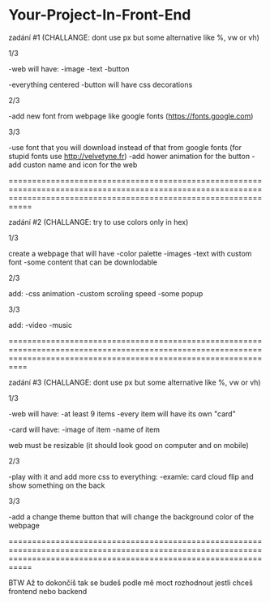 # Your-Project-In-Front-End

zadání #1 (CHALLANGE: dont use px but some alternative like %, vw or vh)

1/3

-web will have:
  -image
  -text
  -button
  
-everything centered
-button will have css decorations

2/3

-add new font from webpage like google fonts (https://fonts.google.com)

3/3

-use font that you will download instead of that from google fonts (for stupid fonts use http://velvetyne.fr)
-add hower animation for the button
-add custon name and icon for the web

=======================================================================================================================================================================

zadání #2 (CHALLANGE: try to use colors only in hex)

1/3

create a webpage that will have
  -color palette
  -images
  -text with custom font
  -some content that can be downlodable
  
2/3

add:
  -css animation
  -custom scroling speed
  -some popup
  
3/3

add:
  -video
  -music

 
 ======================================================================================================================================================================
 
 zadání #3 (CHALLANGE: dont use px but some alternative like %, vw or vh)

1/3

-web will have:
  -at least 9 items
  -every item will have its own "card"

-card will have:
  -image of item
  -name of item
  
 web must be resizable (it should look good on computer and on mobile)
 
 2/3
 
 -play with it and add more css to everything:
  -examle: card cloud flip and show something on the back
 
 3/3
 
 -add a change theme button that will change the background color of the webpage

=======================================================================================================================================================================

BTW Až to dokončíš tak se budeš podle mě moct rozhodnout jestli chceš frontend nebo backend
